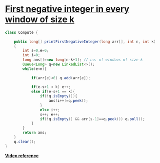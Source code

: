 # **[First negative integer in every window of size k](https://practice.geeksforgeeks.org/problems/first-negative-integer-in-every-window-of-size-k3345/1#)**

```java
class Compute {
    
    public long[] printFirstNegativeInteger(long arr[], int n, int k)
    {
        int s=0,e=0;
        int i=0;
        long ans[]=new long[n-k+1]; // no. of windows of size k
        Queue<Long> q=new LinkedList<>();
        while(e<n){
            
            if(arr[e]<0) q.add(arr[e]);
            
            if(e-s+1 < k) e++; 
            else if(e-s+1 == k){
                if(!q.isEmpty()){
                    ans[i++]=q.peek(); 
                }
                else i++;
                s++; e++;
                if(!q.isEmpty() && arr[s-1]==q.peek()) q.poll();
            }
        }
        return ans;
    }
    q.clear();
}
```

[**Video reference**](https://youtu.be/uUXXEgK2Jh8)